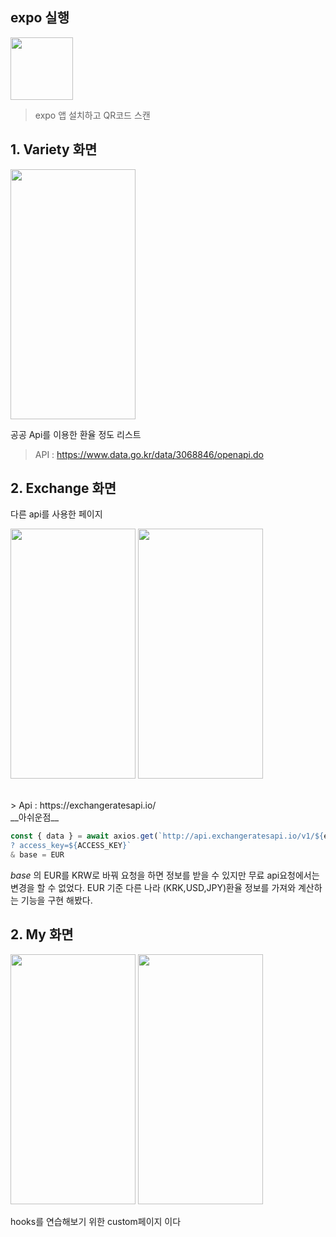 
 ## expo 실행

<img src="https://user-images.githubusercontent.com/38012855/141279723-b0ef895c-cfa6-41e3-9354-5c6ab979dcf3.JPG" width="100" height="100"/>

>expo 앱 설치하고 QR코드 스캔

## 1. Variety 화면
  
 <img src="https://user-images.githubusercontent.com/38012855/146497895-69cc8c3f-5e9c-4bbd-9e42-3bb1fd6e2d77.png" width="200" height="400"/>


공공 Api를 이용한 환율 정도 리스트 
> API : https://www.data.go.kr/data/3068846/openapi.do

## 2. Exchange 화면 
다른 api를 사용한 페이지
<p float="left">
 <img src="https://user-images.githubusercontent.com/38012855/146504867-4892e451-e6e7-40e0-964b-3c94e1b20f66.png" width="200" height="400"/>
 <img src="https://user-images.githubusercontent.com/38012855/146504439-a627bce3-6048-41db-bad5-42e22004efca.png" width="200" height="400"/>
<p/>
<br>
> Api : https://exchangeratesapi.io/
<br>
__아쉬운점__

 ```js
 const { data } = await axios.get(`http://api.exchangeratesapi.io/v1/${endpoint}
 ? access_key=${ACCESS_KEY}`
 & base = EUR
 ```
 _base_ 의 EUR를 KRW로 바꿔 요청을 하면 정보를 받을 수 있지만 
 무료 api요청에서는 변경을 할 수 없었다.
 EUR 기준 다른 나라 (KRK,USD,JPY)환율 정보를 가져와 계산하는 기능을 구현 해봤다.
 
## 2. My 화면 
<p float="left">
<img src="https://user-images.githubusercontent.com/38012855/146504915-3757776d-3fdf-4eb7-8190-4e1654d4dbad.jpg" width="200" height="400"/>
<img src="https://user-images.githubusercontent.com/38012855/146504472-45789eb6-6307-49c6-9d2d-3f73a5cccf07.jpg" width="200" height="400"/>
<p/>
hooks를 연습해보기 위한 custom페이지 이다 
